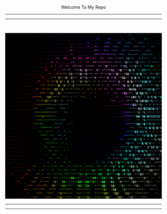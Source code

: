 <p style="text-align: center;"> Welcome To My Repo </p>

-----------------------------------------

<hr>
<br>

![](prophile01.webp)


-------------------

<hr>

```


```
